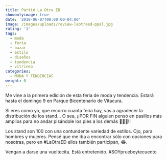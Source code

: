 ```yaml
---
title: Partió La Otra ED
showonlyimage: true
date: '2019-06-07T00:00:00-04:00'
image: /images/uploads/review-laotraed-ppal.jpg
rating: '1'
tags:
  - moda
  - feria
  - bazar
  - estilo
  - diseños
  - tendencia
  - vitrineo
categories:
  - MODA Y TENDENCIAS
weight: 0
---
```

Me vine a la primera edición de esta feria de moda y tendencia. Estará hasta el domingo 9 en Parque Bicentenario de Vitacura.

<!--more-->

Si eres como yo, que recorro cuanta feria hay, vas a agradecer la distribución de los stand... O sea, ¡¡POR FIN alguien pensó en pasillos más amplios para no andar pisándole los pies a los demás 👣👣👣!!

Los stand son 100 con una contundente variedad de estilos. Ojo, para hombres y mujeres. Pensé que me iba a encontrar sólo con opciones para nosotras, pero en #LaOtraED ellos también participan, 😂.

Vengan a darse una vueltecita. Está entretenido. #SOYprueboytecuento
